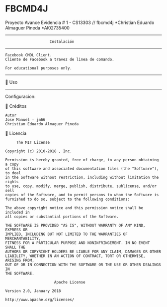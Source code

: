# FBCMD4J
Proyecto Avance Evidencia # 1 - CS13303 // fbcmd4j
*Christian Eduardo Almaguer Pineda 
*Al02735400
____________________________________________________________________
                        Instalación
____________________________________________________________________
    Facebook CMDL Client. 
    Cliente de Facebook a travez de linea de comando.

    For educational purposes only.

_____________________________________________________________________
 Uso
_____________________________________________________________________
  Configuracion:


 Créditos

    Autor 
    Jose Manuel - jm66
    Christian Eduardo Almaguer Pineda
    
    
 Licencia 

         The MIT License

    Copyright (c) 2010-2018 , Inc. 

    Permission is hereby granted, free of charge, to any person obtaining a copy
    of this software and associated documentation files (the "Software"), to deal
    in the Software without restriction, including without limitation the rights
    to use, copy, modify, merge, publish, distribute, sublicense, and/or sell
    copies of the Software, and to permit persons to whom the Software is
    furnished to do so, subject to the following conditions:

    The above copyright notice and this permission notice shall be included in
    all copies or substantial portions of the Software.

    THE SOFTWARE IS PROVIDED "AS IS", WITHOUT WARRANTY OF ANY KIND, EXPRESS OR
    IMPLIED, INCLUDING BUT NOT LIMITED TO THE WARRANTIES OF MERCHANTABILITY,
    FITNESS FOR A PARTICULAR PURPOSE AND NONINFRINGEMENT. IN NO EVENT SHALL THE
    AUTHORS OR COPYRIGHT HOLDERS BE LIABLE FOR ANY CLAIM, DAMAGES OR OTHER
    LIABILITY, WHETHER IN AN ACTION OF CONTRACT, TORT OR OTHERWISE, ARISING FROM,
    OUT OF OR IN CONNECTION WITH THE SOFTWARE OR THE USE OR OTHER DEALINGS IN
    THE SOFTWARE.

                          Apache License

    Version 2.0, January 2018

    http://www.apache.org/licenses/

   
